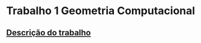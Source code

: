 # Trabalho 1 Geometria Computacional
## [Descrição do trabalho](https://www.inf.ufpr.br/andre/Disciplinas/CI1338-INFO7061-2025-1/trabalho1.pdf)

